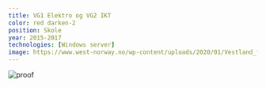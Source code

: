 ```yaml
---
title: VG1 Elektro og VG2 IKT
color: red darken-2
position: Skole
year: 2015-2017
technologies: [Windows server]
image: https://www.west-norway.no/wp-content/uploads/2020/01/Vestland_fylkesv%C3%A5pen.png
---
```


![proof](/public/images/education/vitnemaal_vg1_og_vg2.jpeg)
